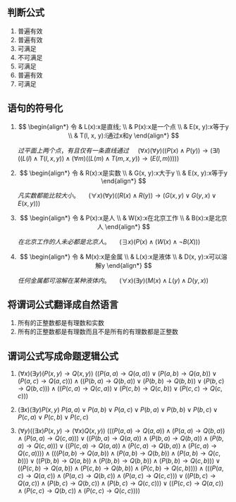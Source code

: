 ## 判断公式

1. 普遍有效
2. 普遍有效
3. 可满足
4. 不可满足
5. 可满足
6. 普遍有效
7. 可满足

## 语句的符号化

1.  $$
    \begin{align*}
    令 & L(x):x是直线; \\
    & P(x):x是一个点 \\
    & E(x, y):x等于y \\
    & T(l, x, y):l通过x和y
    \end{align*}
    $$

    $过平面上两个点，有且仅有一条直线通过$
    $\quad (\forall x)(\forall y)((P(x) \land P(y)) \to (\exists l)((L(l) \land T(l, x, y)) \land (\forall m)((L(m) \land T(m, x, y)) \to (E(l, m)))))$

2.  $$
    \begin{align*}
    令 & R(x):x是实数 \\
    & G(x, y):x大于y \\
    & E(x, y):x等于y
    \end{align*}
    $$

    $凡实数都能比较大小。$
    $\quad (\forall x)(\forall y)((R(x) \land R(y)) \to (G(x, y) \lor G(y, x) \lor E(x, y)))$

3.  $$
    \begin{align*}
    令 & P(x):x是人 \\
    & W(x):x在北京工作 \\
    & B(x):x是北京人
    \end{align*}
    $$

    $在北京工作的人未必都是北京人。$
    $\quad (\exists x)(P(x) \land (W(x) \land \neg B(X)))$

4.  $$
    \begin{align*}
    令 & M(x):x是金属 \\
    & L(x):x是液体 \\
    & D(x, y):x可以溶解y
    \end{align*}
    $$

    $任何金属都可溶解在某种液体内。$
    $\quad (\forall x)(\exists y)(M(x) \land L(y) \land D(y, x))$

## 将谓词公式翻译成自然语言

1. 所有的正整数都是有理数和实数
2. 所有的正整数都是有理数而且不是所有的有理数都是正整数

## 谓词公式写成命题逻辑公式

1.  $(\forall x)(\exists y)(P(x, y) \to Q(x, y))$
    $((P(a, a) \to Q(a, a)) \lor (P(a, b) \to Q(a, b)) \lor (P(a, c) \to Q(a, c))) \land ((P(b, a) \to Q(b, a)) \lor (P(b, b) \to Q(b, b)) \lor (P(b, c) \to Q(b, c))) \land ((P(c, a) \to Q(c, a)) \lor (P(c, b) \to Q(c, b)) \lor (P(c, c) \to Q(c, c)))$

2.  $(\exists x)(\exists y)P(x, y)$
    $P(a, a) \lor P(a, b) \lor P(a, c) \lor P(b, a) \lor P(b, b) \lor P(b, c) \lor P(c, a) \lor P(c, b) \lor P(c, c)$

3. $(\forall y)((\exists x)P(x, y) \to (\forall x) Q(x, y))$
    $(((P(a, a) \to Q(a, a)) \land (P(a, a) \to Q(b, a)) \land (P(a, a) \to Q(c, a))) \lor ((P(b, a) \to Q(a, a)) \land (P(b, a) \to Q(b, a)) \land (P(b, a) \to Q(c, a))) \lor ((P(c, a) \to Q(a, a)) \land (P(c, a) \to Q(b, a)) \land (P(c, a) \to Q(c, a)))) \land (((P(a, b) \to Q(a, b)) \land (P(a, b) \to Q(b, b)) \land (P(a, b) \to Q(c, b))) \lor ((P(b, b) \to Q(a, b)) \land (P(b, b) \to Q(b, b)) \land (P(b, b) \to Q(c, b))) \lor ((P(c, b) \to Q(a, b)) \land (P(c, b) \to Q(b, b)) \land (P(c, b) \to Q(c, b)))) \land (((P(a, c) \to Q(a, c)) \land (P(a, c) \to Q(b, c)) \land (P(a, c) \to Q(c, c))) \lor ((P(b, c) \to Q(a, c)) \land (P(b, c) \to Q(b, c)) \land (P(b, c) \to Q(c, c))) \lor ((P(c, c) \to Q(a, c)) \land (P(c, c) \to Q(b, c)) \land (P(c, c) \to Q(c, c))))$